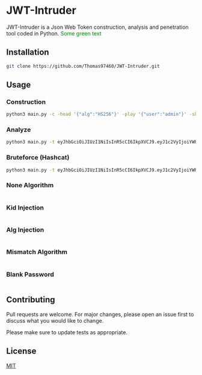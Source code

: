 # JWT-Intruder

JWT-Intruder is a Json Web Token construction, analysis and penetration tool coded in Python.
<span style="color: green"> Some green text </span>

## Installation
```bash
git clone https://github.com/Thomas97460/JWT-Intruder.git
```
## Usage
### Construction
```bash
python3 main.py -c -head '{"alg":"HS256"}' -play '{"user":"admin"}' -sk secret_key.txt
```
### Analyze
```bash
python3 main.py -t eyJhbGciOiJIUzI1NiIsInR5cCI6IkpXVCJ9.eyJ1c2VyIjoiYWRtaW4ifQ.JqU-Egztir5emS1kK8F8p8aOrJS8DLQWlyuDuINkjgc
```
### Bruteforce (Hashcat)
```bash
python3 main.py -t eyJhbGciOiJIUzI1NiIsInR5cCI6IkpXVCJ9.eyJ1c2VyIjoiYWRtaW4ifQ.QmddAIr_BZdQ7nUryc5KsZzq8TLod1YKTGFg_xte47o -f -w wordlist.txt
```
### None Algorithm
```bash

```

### Kid Injection
```bash

```

### Alg Injection
```bash

```

### Mismatch Algorithm
```bash

```

### Blank Password
```bash

```

## Contributing

Pull requests are welcome. For major changes, please open an issue first
to discuss what you would like to change.

Please make sure to update tests as appropriate.

## License

[MIT](https://choosealicense.com/licenses/mit/)
